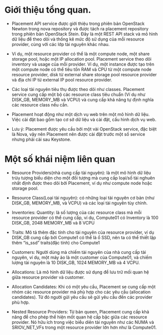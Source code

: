 # Giới thiệu tổng quan.
* Placement API service được giới thiệu trong phiên bản OpenStack Newton trong nova repository và được tách ra placement repository trong phiên bản OpenStack Stein. Đây là một REST API stack và mô hình dữ liệu để theo dõi và thống kê mức độ sử dụng của mỗi resource provider, cùng với các lớp tài nguyên khác nhau.

* Ví dụ, một resource provider có thể là một compute node, một share storage pool, hoặc một IP allocation pool. Placement service theo dõi inventory và usage của mỗi provider. Ví dụ, một instance được tạo trên một compute node có thể tiêu tốn RAM và CPU từ một compute node resource provider, disk từ external share storage pool resource provider và địa chỉ IP từ external IP pool resource provider.

* Các loại tài nguyên tiêu thụ được theo dõi như classes. Placement service cung cấp một bộ các resource class tiêu chuẩn (Ví dụ như DISK_GB, MEMORY_MB và VCPU) và cung cấp khả năng tự định nghĩa các resource class nếu cần.

* Placement hoạt động như một dịch vụ web trên một mô hình dữ liệu. Việc cài đặt bao gồm tạo cơ sở dữ liệu và cài đặt, cấu hình dịch vụ web.

* Lưu ý: Placement được yêu cầu bởi một vài OpenStack service, đặc biệt là Nova, vậy nên Placement nên được cài đặt trước một số service nhưng phải cài sau Keystone.

# Một số khái niệm liên quan
* Resource Providers(nhà cung cấp tài nguyên): là một mô hình dữ liệu trừu tượng biểu diện cho một đối tượng mà cung cấp loại/số tài nghuên nhất định được theo dõi bởi Placement, ví dụ như compute node hoặc storage pool.

* Resource Class(Loại tài nguyên): có những loại tài nguyên cơ bản (như DISK_GB, MEMORY_MB, và VCPU) và các loại tài nguyên tùy chỉnh.

* Inventories: Quantity: là số lượng của các resource class mà mỗi resource provider có thể cung cấp, ví dụ, Compute01 có Inventory là 100 DISK_GB, 2048 MEMORY_MB và 8 VCPU

* Traits: Mô tả thêm đặc tính cho tài nguyên của resource provider, ví dụ DISK_GB cung cấp bới Compute1 có thể là ổ SSD, nên ta có thể thiết lập thêm “is_ssd” traits(đặc tính) cho Compute1

* Customers: Người dùng mà chiếm tài nguyên của nhà cung cấp tài nguyên, ví dụ, một máy ảo là một customer của Compute01, và chiếm lượng tài nguyên là 10 DISK_GB, 1024 MEMORY_MB và 4 VCPU.

* Allocations: Là mô hình dữ liệu được sử dụng để lưu trữ mối quan hệ giữa resource provider và customer.

* Allocation Candidates: Khi có một yêu cầu, Placement se cung cấp một nhóm các resource provider mà phù hợp cho các yêu cầu (allocation candidates). Từ đó người gửi yêu cầu sẽ gửi yêu cầu đến các provider phù hợp.

* Nested Resource Providers: Từ bản queen, Placement cung cấp khả năng để cho phép thể hiện mốt quan hệ cấp bậc giữa các resource provider. Nó hữu ích trong việc biểu diên tài nguyên như các NUMA và SRIOV_NET_VFs trong một resource provider lớn hơn như là Compute01.
